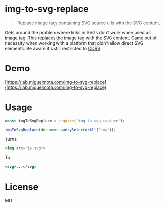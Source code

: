 # img-to-svg-replace

> Replace image tags containing SVG source urls with the SVG content.

Gets around the problem where links in SVGs don't work when used as image tag. This replaces the image tag with the SVG content. Came out of necessity when working with a platform that didn't allow direct SVG elements. Be aware it's still restricted to [CORS](https://en.wikipedia.org/wiki/Cross-origin_resource_sharing).

# Demo

[https://lab.miguelmota.com/img-to-svg-replace](https://lab.miguelmota.com/img-to-svg-replace)

# Usage

```javascript
const imgToSvgReplace = require('img-to-svg-replace');

imgToSvgReplace(document.querySelectorAll('img'));
```

Turns

```html
<img src="js.svg">
```

To

```html
<svg>...</svg>
```

# License

MIT
